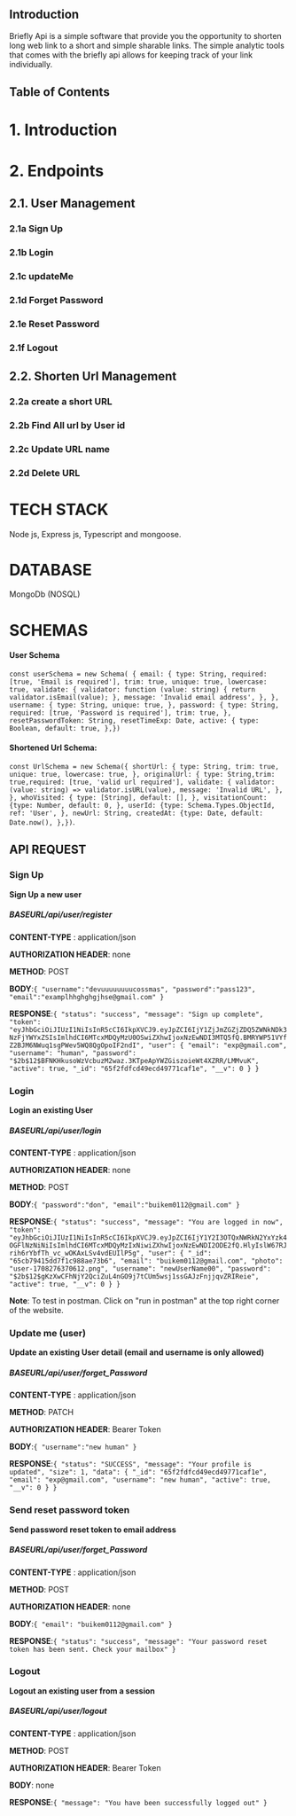 ## Introduction

Briefly Api is a simple software that provide you the opportunity to shorten long web link to a short and simple sharable links. The simple analytic tools that comes with the briefly api allows for keeping track of your link individually.

## Table of Contents

# 1\. Introduction

# 2\. Endpoints

## 2.1. User Management

### 2.1a Sign Up

### 2.1b Login

### 2.1c updateMe

### 2.1d Forget Password

### 2.1e Reset Password

### 2.1f Logout

## 2.2. Shorten Url Management

### 2.2a create a short URL

### 2.2b Find All url by User id

### 2.2c Update URL name

### 2.2d Delete URL

# TECH STACK

Node js, Express js, Typescript and mongoose.

# DATABASE

MongoDb (NOSQL)

# SCHEMAS

#### User Schema

`const userSchema = new Schema(
{ email: {
type: String,
required: [true, 'Email is required'],
trim: true, unique: true,
lowercase: true,
validate: { validator: function (value: string) { return validator.isEmail(value); },
message: 'Invalid email address', }, }, username: { type: String, unique: true, },
password: { type: String, required: [true, 'Password is required'], trim: true, },
resetPasswordToken: String,
resetTimeExp: Date, active: { type: Boolean, default: true, },})`

#### Shortened Url Schema:

`const UrlSchema = new Schema({
shortUrl: { type: String, trim: true, unique: true, lowercase: true, },
originalUrl: { type: String,trim: true,required: [true, 'valid url required'], validate: { validator: (value: string) => validator.isURL(value), message: 'Invalid URL', }, }, whoVisited: { type: [String], default: [], },
visitationCount: {type: Number, default: 0, },
userId: {type: Schema.Types.ObjectId, ref: 'User', },
newUrl: String,
createdAt: {type: Date, default: Date.now(),
},})`.

## API REQUEST

### Sign Up

**Sign Up a new user**

##### BASEURL/api/user/register

**CONTENT-TYPE** : application/json

**AUTHORIZATION HEADER**: none

**METHOD**: POST

**BODY**:`{
    "username":"devuuuuuuuucossmas",
    "password":"pass123",
    "email":"examplhhghghgjhse@gmail.com"
}`

**RESPONSE**:`{
    "status": "success",
    "message": "Sign up complete",
    "token": "eyJhbGciOiJIUzI1NiIsInR5cCI6IkpXVCJ9.eyJpZCI6IjY1ZjJmZGZjZDQ5ZWNkNDk3NzFjYWYxZSIsImlhdCI6MTcxMDQyMzU0OSwiZXhwIjoxNzEwNDI3MTQ5fQ.BMRYWP51VYfZ2BJM6NWuq1sgPWev5WQ8QgOpoIF2ndI",
    "user": {
        "email": "exp@gmail.com",
        "username": "human",
        "password": "$2b$12$BFNKHkusoWzVcbuzM2waz.3KTpeApYWZGiszoieWt4XZRR/LMMvuK",
        "active": true,
        "_id": "65f2fdfcd49ecd49771caf1e",
        "__v": 0
    }
}`

### Login

**Login an existing User**

##### BASEURL/api/user/login

**CONTENT-TYPE** : application/json

**AUTHORIZATION HEADER**: none

**METHOD**: POST

**BODY**:`{
 "password":"don",
 "email":"buikem0112@gmail.com"
}`

**RESPONSE**:`{
    "status": "success",
    "message": "You are logged in now",
    "token": "eyJhbGciOiJIUzI1NiIsInR5cCI6IkpXVCJ9.eyJpZCI6IjY1Y2I3OTQxNWRkN2YxYzk4OGFlNzNiNiIsImlhdCI6MTcxMDQyMzIxNiwiZXhwIjoxNzEwNDI2ODE2fQ.HlyIslW67RJrih6rYbfTh_vc_wOKAxLSv4vdEUIlP5g",
    "user": {
        "_id": "65cb79415dd7f1c988ae73b6",
        "email": "buikem0112@gmail.com",
        "photo": "user-1708276370612.png",
        "username": "newUserName00",
        "password": "$2b$12$gKzXwCFhNjY2QciZuL4nGO9j7tCUm5wsj1ssGAJzFnjjqvZRIReie",
        "active": true,
        "__v": 0
    }
}`

<!--
<li>Login <li>
<li>Update me (user) <li>
<li>Forget Password token<li>
<li>Reset Password <li>
<li>Logout<li>
<li>Create new Url <li>
<li>Redirect Url <li>
<li>Update Url <li>
<li>Delete Url<li>
<li>Find all user's Url <li> -->

**Note**: To test in postman. Click on "run in postman" at the top right corner of the website.

### Update me (user)

**Update an existing User detail (email and username is only allowed)**

##### BASEURL/api/user/forget_Password

**CONTENT-TYPE** : application/json

**METHOD**: PATCH

**AUTHORIZATION HEADER**: Bearer Token

**BODY**:`{
    "username":"new human"
}`

**RESPONSE**:`{
    "status": "SUCCESS",
    "message": "Your profile is updated",
    "size": 1,
    "data": {
        "_id": "65f2fdfcd49ecd49771caf1e",
        "email": "exp@gmail.com",
        "username": "new human",
        "active": true,
        "__v": 0
    }
}`

### Send reset password token

**Send password reset token to email address**

##### BASEURL/api/user/forget_Password

**CONTENT-TYPE** : application/json

**METHOD**: POST

**AUTHORIZATION HEADER**: none

**BODY**:`{
    "email": "buikem0112@gmail.com"
}`

**RESPONSE**:`{
    "status": "success",
    "message": "Your password reset token has been sent. Check your mailbox"
}`

### Logout

**Logout an existing user from a session**

##### BASEURL/api/user/logout

**CONTENT-TYPE** : application/json

**METHOD**: POST

**AUTHORIZATION HEADER**: Bearer Token

**BODY**: none

**RESPONSE**:`{
    "message": "You have been successfully logged out"
}`
